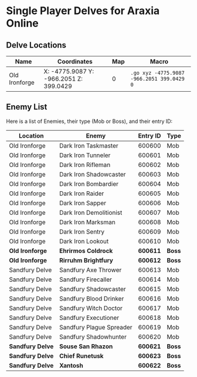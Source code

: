 # Single Player Delves for Araxia Online

## Delve Locations

| Name          | Coordinates                   | Map | Macro                          |
|---------------|-------------------------------|-----|---------------------------------|
| Old Ironforge | X: -4775.9087 Y: -966.2051 Z: 399.0429       | 0   | `.go xyz -4775.9087 -966.2051 399.0429 0`     |

## Enemy List

Here is a list of Enemies, their type (Mob or Boss), and their entry ID:

| Location       | Enemy                  | Entry ID | Type  |
|----------------|------------------------|----------|-------|
| Old Ironforge  | Dark Iron Taskmaster   | 600600   | Mob   |
| Old Ironforge  | Dark Iron Tunneler     | 600601   | Mob   |
| Old Ironforge  | Dark Iron Rifleman     | 600602   | Mob   |
| Old Ironforge  | Dark Iron Shadowcaster | 600603   | Mob   |
| Old Ironforge  | Dark Iron Bombardier   | 600604   | Mob   |
| Old Ironforge  | Dark Iron Raider       | 600605   | Mob   |
| Old Ironforge  | Dark Iron Sapper       | 600606   | Mob   |
| Old Ironforge  | Dark Iron Demolitionist| 600607   | Mob   |
| Old Ironforge  | Dark Iron Marksman     | 600608   | Mob   |
| Old Ironforge  | Dark Iron Sentry       | 600609   | Mob   |
| Old Ironforge  | Dark Iron Lookout      | 600610   | Mob   |
| **Old Ironforge**  | **Ehrirmos Coldrock**      | **600611**   | **Boss**  |
| **Old Ironforge**  | **Rirruhm Brightfury**     | **600612**   | **Boss**  |
| Sandfury Delve | Sandfury Axe Thrower   | 600613   | Mob   |
| Sandfury Delve | Sandfury Firecaller    | 600614   | Mob   |
| Sandfury Delve | Sandfury Shadowcaster | 600615   | Mob   |
| Sandfury Delve | Sandfury Blood Drinker | 600616   | Mob   |
| Sandfury Delve | Sandfury Witch Doctor  | 600617   | Mob   |
| Sandfury Delve | Sandfury Executioner   | 600618   | Mob   |
| Sandfury Delve | Sandfury Plague Spreader| 600619  | Mob   |
| Sandfury Delve | Sandfury Shadowhunter | 600620   | Mob   |
| **Sandfury Delve** | **Souse San Rhazon**       | **600621**   | **Boss**  |
| **Sandfury Delve** | **Chief Runetusk**         | **600623**   | **Boss**  |
| **Sandfury Delve** | **Xantosh**                | **600622**   | **Boss**  |




